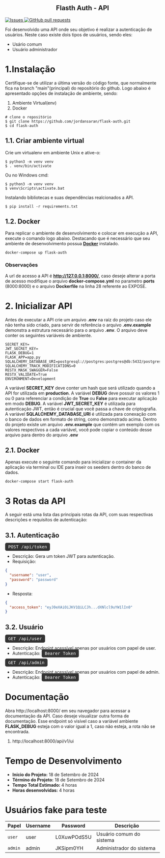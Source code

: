 <p align="center">
    <h2 align="center">
        Flasth Auth - API
    </h2>
    <a href="https://github.com/jordansaran/flask-auth/issues">
      <img alt="Issues" src="https://img.shields.io/github/issues/jordansaran/flask-auth?color=0088ff" />
    </a>
    <a href="https://github.com/jordansaran/flask-auth/pulls">
      <img alt="GitHub pull requests" src="https://img.shields.io/github/issues-pr/jordansaran/flask-auth?color=0088ff" />
    </a>
</p>

Foi desenvolvido uma API onde seu objetivo é realizar a autenticação de usuários. Neste caso existe dois tipos de usuários, sendo eles:
- Usário comum
- Usuário administrador

# 1.Instalação
Certifique-se de utilizar a última versão do código fonte, que normalmente fica na branch "main"(principal) do repositório do github.
Logo abaixo é apresentado opções de instalação de ambiente, sendo:
1. Ambiente Virtual(env)
2. Docker

````shell
# clone o repositório
$ git clone https://github.com/jordansaran/flask-auth.git
$ cd flask-auth
````

## 1.1. Criar ambiente virtual
Crie um virtualenv em ambiente Unix e ative-o:
````shell
$ python3 -m venv venv
$ . venv/bin/activate
````
Ou no Windows cmd:
````shell
$ python3 -m venv venv
$ venv\Scripts\activate.bat
````
Instalando bibliotecas e suas dependências realcionados a API.  
````shell
$ pip install -r requirements.txt
````

## 1.2. Docker

Para replicar o ambiente de desenvolvimento e colocar em execução a API, execute o comando logo abaixo. 
Destacando que é necessário que seu ambiente de desenvolvimento possua [**Docker**](https://www.docker.com/products/docker-desktop/) instalado.
```
docker-compose up flask-auth
```
### Observações
A url de acesso a API é **http://127.0.0.1:8000/**, caso deseje alterar a porta de acesso modifique
o arquivo **docker-compose.yml** no parametro **ports** (8000:8000) e o arquivo **Dockerfile** na linha 28 referente ao EXPOSE.

# 2. Inicializar API
Antes de executar a API crie um arquivo **.env** na raiz do projeto caso ele não tenha sido criado, para servir de referência
o arquivo **.env.example** demonstra a estrutura necessário para o arquivo **.env**.
O arquivo deve conter os seguintes variáveis de ambiente.
````dotenv
SECRET_KEY=
JWT_SECRET_KEY=
FLASK_DEBUG=1
FLASK_APP=app.py
SQLALCHEMY_DATABASE_URI=postgresql://postgres:postgres@db:5432/postgres
SQLALCHEMY_TRACK_MODIFICATIONS=0
RESTX_MASK_SWAGGER=False
RESTX_VALIDATE=True
ENVIRONMENT=Development
````
A variável **SECRET_KEY** deve conter um hash que será utilizado quando a API for utilizada em **production**.
A variável **DEBUG** deve possuir os valores 1 ou 0 para referenciar a condição de **True** ou **False** para
executar aplicação em modo **DEBUG**.
A variável **JWT_SECRET_KEY** é utilizada para autenticação JWT, então é crucial que você passa a chave de criptografia.
A variável **SQLALCHEMY_DATABASE_URI** é utilizada para conexação com o banco de dados em formato de string, como demonstrado acima.
Dentro do projeto existe um arquivo **.env.example** que contém um exemplo com os valores respectivos a cada variável, você pode 
copiar o conteúdo desse arquivo para dentro do arquivo **.env**
## 2.1. Docker
Apenas execute o seguinte comando para inicializar o container da aplicação via terminal ou IDE para inseir os seeders dentro do banco de dados.
````shell
docker-compose start flask-auth
````

# 3 Rotas da API

A seguir está uma lista das principais rotas da API, com suas respectivas descrições e requisitos de autenticação:

## 3.1. Autenticação
<span style="background-color: #333; color: #fff; padding: 5px 10px; border-radius: 5px; font-family: monospace;">POST /api/token</span>
- Descrição: Gera um token JWT para autenticação.
- Requisição:
```json
{
  "username": "user",
  "password": "password"
}
```
- Resposta:
````json
{
  "access_token": "eyJ0eXAiOiJKV1QiLCJh...dXNlcl9uYW1lIn0"
}
````

## 3.2. Usuário
<span style="background-color: #333; color: #fff; padding: 5px 10px; border-radius: 5px; font-family: monospace;">GET /api/user</span>
- Descrição: Endpoint acessível apenas por usuários com papel de user.
- Autenticação: <span style="background-color: #333; color: #fff; padding: 5px 10px; border-radius: 5px; font-family: monospace;">Bearer Token</span> 

<span style="background-color: #333; color: #fff; padding: 5px 10px; border-radius: 5px; font-family: monospace;">GET /api/admin</span>
- Descrição: Endpoint acessível apenas por usuários com papel de admin.
- Autenticação: <span style="background-color: #333; color: #fff; padding: 5px 10px; border-radius: 5px; font-family: monospace;">Bearer Token</span> 

# Documentação

Abra http://localhost:8000/ em seu navegador para acessar a documentação da API.
Caso deseje visualizar outra forma de documentação. Esse endpoint só visível caso a variável ambiente **FLASK_DEBUG** esteja com o valor igual a 1, 
caso não esteja, a rota não se encontrada.
1. http://localhost:8000/api/v1/ui

# Tempo de Desenvolvimento

- **Início do Projeto:** 18 de Setembro de 2024
- **Término do Projeto:** 18 de Setembro de 2024
- **Tempo Total Estimado:** 4 horas
- **Horas desenvolvidas:** 4 horas

# Usuários fake para teste

| Papel  | Username | Password     | Descrição                       |
|--------|----------|--------------|---------------------------------|
| `user` | user     | L0XuwPOdS5U  | Usuário comum do sistema        |
| `admin`| admin    | JKSipm0YH    | Administrador do sistema        |